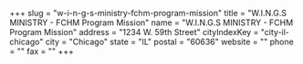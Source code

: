+++
slug = "w-i-n-g-s-ministry-fchm-program-mission"
title = "W.I.N.G.S MINISTRY - FCHM Program Mission"
name = "W.I.N.G.S MINISTRY - FCHM Program Mission"
address = "1234 W. 59th Street"
cityIndexKey = "city-il-chicago"
city = "Chicago"
state = "IL"
postal = "60636"
website = ""
phone = ""
fax = ""
+++
